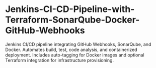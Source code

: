 # Jenkins-CI-CD-Pipeline-with-Terraform-SonarQube-Docker-GitHub-Webhooks
Jenkins CI/CD pipeline integrating GitHub Webhooks, SonarQube, and Docker. Automates build, test, code analysis, and containerized deployment. Includes auto-tagging for Docker images and optional Terraform integration for infrastructure provisioning.
